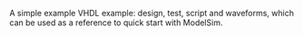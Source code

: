 A simple example VHDL example: design, test, script and waveforms, which can be
used as a reference to quick start with ModelSim.

